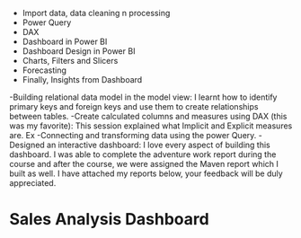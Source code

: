 - Import data, data cleaning n processing
- Power Query
- DAX 
- Dashboard in Power BI 
- Dashboard Design in Power BI 
- Charts, Filters and Slicers
- Forecasting 
- Finally, Insights from Dashboard

-Building relational data model in the model view: I learnt how to identify primary keys and foreign keys and use them to create relationships between tables.
-Create calculated columns and measures using DAX (this was my favorite): This session explained what Implicit and Explicit measures are. Ex
-Connecting and transforming data using the power Query.
-Designed an interactive dashboard: I love every aspect of building this dashboard. I was able to complete the adventure work report during the course and after the course, we were assigned the Maven report which I built as well.
I have attached my reports below, your feedback will be duly appreciated.

# Sales Analysis Dashboard
